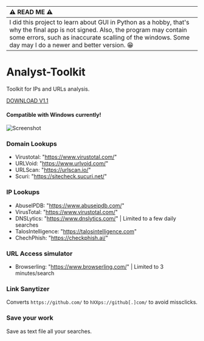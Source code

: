 

| :warning: READ ME :warning:           |
|:----------------------------|
| I did this project to learn about GUI in Python as a hobby, that's why the final app is not signed. Also, the program may contain some errors, such as inaccurate scalling of the windows. Some day may I do a newer and better version. 😁|

# Analyst-Toolkit
Toolkit for IPs and URLs analysis.

[DOWNLOAD V1.1](https://github.com/mr-umar/Analyst-Toolkit/releases/download/V1.1/Analyst.Toolkit-1.1-win64.msi)

#### Compatible with Windows currently!

![Screenshot](https://i.ibb.co/54VcMsL/image.png)

### Domain Lookups
- Virustotal: "https://www.virustotal.com/"
- URLVoid: "https://www.urlvoid.com/"
- URLScan: "https://urlscan.io/"
- Scuri: "https://sitecheck.sucuri.net/"



### IP Lookups
- AbuseIPDB: "https://www.abuseipdb.com/"
- VirusTotal: "https://www.virustotal.com/"
- DNSLytics: "https://www.dnslytics.com/" | Limited to a few daily searches
- TalosIntelligence: "https://talosintelligence.com"
- ChechPhish: "https://checkphish.ai/"


### URL Access simulator
- Browserling: "https://www.browserling.com/" | Limited to 3 minutes/search


### Link Sanytizer 

Converts ```https://github.com/``` to ```hXXps://github[.]com/``` to avoid missclicks.

### Save your work

Save as text file all your searches.


